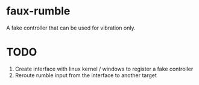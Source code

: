 # faux-rumble
A fake controller that can be used for vibration only.


# TODO
1. Create interface with linux kernel / windows to register a fake controller
2. Reroute rumble input from the interface to another target
